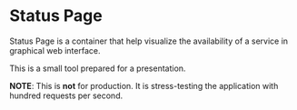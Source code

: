 # Status Page

Status Page is a container that help visualize the availability of a service in graphical web interface.

This is a small tool prepared for a presentation.

**NOTE**: This is **not** for production. It is stress-testing the application with hundred requests per second.
